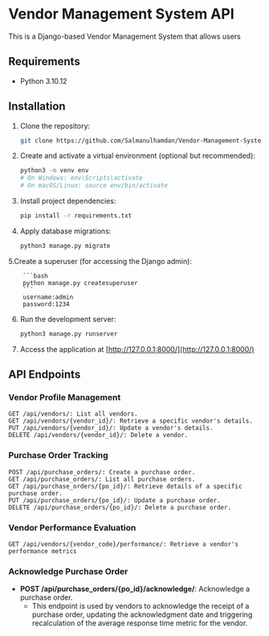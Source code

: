 # Vendor Management System API

This is a Django-based Vendor Management System that allows users

## Requirements

- Python 3.10.12

## Installation

1. Clone the repository:

    ```bash
    git clone https://github.com/Salmanulhamdan/Vendor-Management-System.git
    ```


2. Create and activate a virtual environment (optional but recommended):

    ```bash
    python3 -m venv env
    # On Windows: env\Scripts\activate
    # On macOS/Linux: source env/bin/activate
    ```

3. Install project dependencies:

    ```bash
    pip install -r requirements.txt
    ```

4. Apply database migrations:

    ```bash
    python3 manage.py migrate
    ```

5.Create a superuser (for accessing the Django admin):

        ```bash
        python manage.py createsuperuser
        ```
        username:admin
        password:1234


6. Run the development server:

    ```bash
    python3 manage.py runserver
    ```

7. Access the application at [http://127.0.0.1:8000/](http://127.0.0.1:8000/)





## API Endpoints

### Vendor Profile Management
```POST /api/vendors/: Create a new vendor.
GET /api/vendors/: List all vendors.
GET /api/vendors/{vendor_id}/: Retrieve a specific vendor's details.
PUT /api/vendors/{vendor_id}/: Update a vendor's details.
DELETE /api/vendors/{vendor_id}/: Delete a vendor.
```
### Purchase Order Tracking
```
POST /api/purchase_orders/: Create a purchase order.
GET /api/purchase_orders/: List all purchase orders.
GET /api/purchase_orders/{po_id}/: Retrieve details of a specific purchase order.
PUT /api/purchase_orders/{po_id}/: Update a purchase order.
DELETE /api/purchase_orders/{po_id}/: Delete a purchase order.
```
### Vendor Performance Evaluation
```
GET /api/vendors/{vendor_code}/performance/: Retrieve a vendor's performance metrics

```

### Acknowledge Purchase Order

- **POST /api/purchase_orders/{po_id}/acknowledge/**: Acknowledge a purchase order.
  - This endpoint is used by vendors to acknowledge the receipt of a purchase order, updating the acknowledgment date and triggering recalculation of the average response time metric for the vendor.
